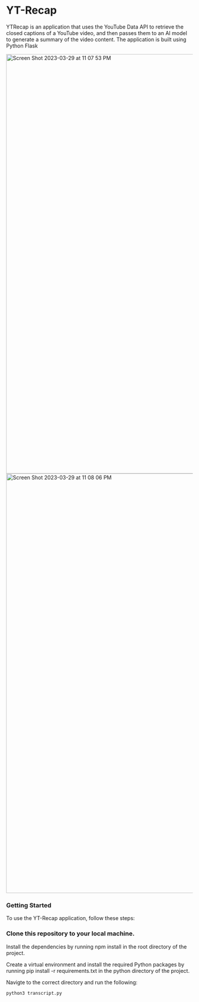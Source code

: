 # YT-Recap
YTRecap is an application that uses the YouTube Data API to retrieve the closed captions of a YouTube video, and then passes them to an AI model to generate a summary of the video content. The application is built using Python Flask


<img width="1130" alt="Screen Shot 2023-03-29 at 11 07 53 PM" src="https://user-images.githubusercontent.com/57879193/228718445-4b9b41c4-4d2e-4b98-bb44-445c3abe645a.png">

<img width="1130" alt="Screen Shot 2023-03-29 at 11 08 06 PM" src="https://user-images.githubusercontent.com/57879193/228718451-def833d7-fb91-4e64-8942-c18bd73e0671.png">


### Getting Started
To use the YT-Recap application, follow these steps:

### Clone this repository to your local machine.

Install the dependencies by running npm install in the root directory of the project.

Create a virtual environment and install the required Python packages by running pip install -r requirements.txt in the python directory of the project.

Navigte to the correct directory and run the following: 
```
python3 transcript.py
```
